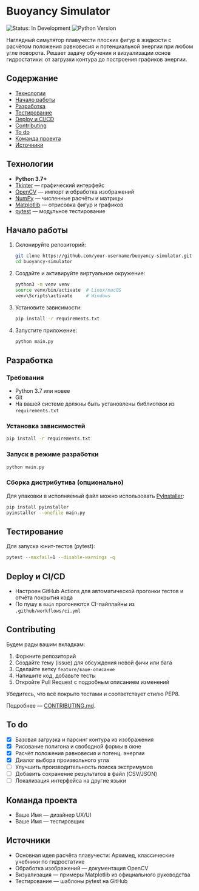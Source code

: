 # Buoyancy Simulator

![Status: In Development](https://img.shields.io/badge/status-в%20разработке-grey) ![Python Version](https://img.shields.io/badge/python-3.7%2B-blue)

Наглядный симулятор плавучести плоских фигур в жидкости с расчётом положения равновесия и потенциальной энергии при любом угле поворота. Решает задачу обучения и визуализации основ гидростатики: от загрузки контура до построения графиков энергии.

## Содержание

- [Технологии](#технологии)  
- [Начало работы](#начало-работы)  
- [Разработка](#разработка)  
- [Тестирование](#тестирование)  
- [Deploy и CI/CD](#deploy-и-cicd)  
- [Contributing](#contributing)  
- [To do](#to-do)  
- [Команда проекта](#команда-проекта)  
- [Источники](#источники)  

## Технологии

- **Python 3.7+**  
- [Tkinter](https://docs.python.org/3/library/tkinter.html) — графический интерфейс  
- [OpenCV](https://opencv.org/) — импорт и обработка изображений  
- [NumPy](https://numpy.org/) — численные расчёты и матрицы  
- [Matplotlib](https://matplotlib.org/) — отрисовка фигур и графиков  
- [pytest](https://docs.pytest.org/) — модульное тестирование  

## Начало работы

1. Склонируйте репозиторий:  
   ```sh
   git clone https://github.com/your-username/buoyancy-simulator.git
   cd buoyancy-simulator
   ```
2. Создайте и активируйте виртуальное окружение:  
   ```sh
   python3 -m venv venv
   source venv/bin/activate  # Linux/macOS
   venv\Scripts\activate     # Windows
   ```
3. Установите зависимости:  
   ```sh
   pip install -r requirements.txt
   ```
4. Запустите приложение:  
   ```sh
   python main.py
   ```

## Разработка

### Требования

- Python 3.7 или новее  
- Git  
- На вашей системе должны быть установлены библиотеки из `requirements.txt`

### Установка зависимостей

```sh
pip install -r requirements.txt
```

### Запуск в режиме разработки

```sh
python main.py
```

### Сборка дистрибутива (опционально)

Для упаковки в исполняемый файл можно использовать [PyInstaller](https://www.pyinstaller.org/):
```sh
pip install pyinstaller
pyinstaller --onefile main.py
```

## Тестирование

Для запуска юнит-тестов (pytest):
```sh
pytest --maxfail=1 --disable-warnings -q
```

## Deploy и CI/CD

- Настроен GitHub Actions для автоматической прогонки тестов и отчёта покрытия кода  
- По пушу в `main` прогоняются CI-пайплайны из `.github/workflows/ci.yml`  

## Contributing

Будем рады вашим вкладкам:

1. Форкните репозиторий  
2. Создайте тему (issue) для обсуждения новой фичи или бага  
3. Сделайте ветку `feature/ваше-описание`  
4. Напишите код, добавьте тесты  
5. Откройте Pull Request с подробным описанием изменений  

Убедитесь, что всё покрыто тестами и соответствует стилю PEP8.

Подробнее — [CONTRIBUTING.md](./CONTRIBUTING.md).

## To do

- [x] Базовая загрузка и парсинг контура из изображения  
- [x] Рисование полигона и свободной формы в окне  
- [x] Расчёт положения равновесия и потенц. энергии  
- [x] Диалог выбора произвольного угла  
- [ ] Улучшить производительность поиска экстримумов  
- [ ] Добавить сохранение результатов в файл (CSV/JSON)  
- [ ] Локализация интерфейса на другие языки  

## Команда проекта

- Ваше Имя — дизайнер UX/UI  
- Ваше Имя — тестировщик  

## Источники

- Основная идея расчёта плавучести: Архимед, классические учебники по гидростатике  
- Обработка изображений — документация OpenCV  
- Визуализация — примеры Matplotlib из официального руководства  
- Тестирование — шаблоны pytest на GitHub  
